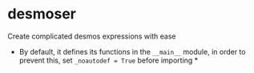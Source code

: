 # desmoser
Create complicated desmos expressions with ease

* By default, it defines its functions in the `__main__` module, in order to prevent this, set `_noautodef = True` before importing *
